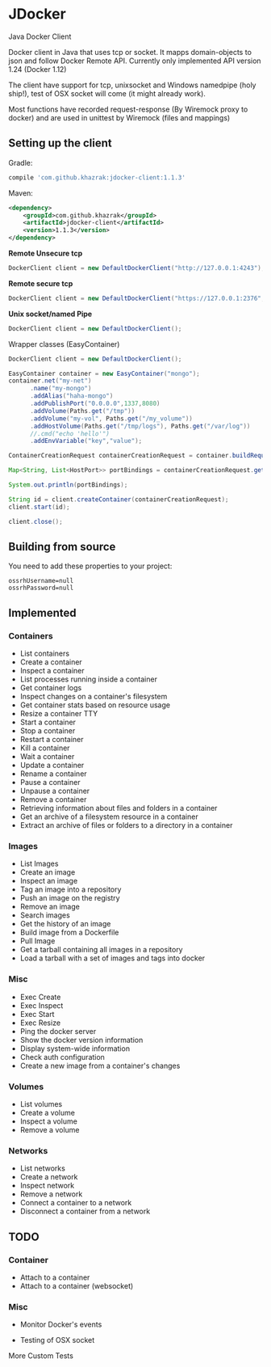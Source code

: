 # JDocker
Java Docker Client

Docker client in Java that uses tcp or socket. It mapps domain-objects to json and follow Docker Remote API.
Currently only implemented API version 1.24 (Docker 1.12)

The client have support for tcp, unixsocket and Windows namedpipe (holy ship!), test of OSX socket will come (it might already work).

Most functions have recorded request-response (By Wiremock proxy to docker) and are used in unittest by Wiremock (files and mappings)


## Setting up the client

Gradle:
```groovy
compile 'com.github.khazrak:jdocker-client:1.1.3'
```

Maven:
```xml
<dependency>
    <groupId>com.github.khazrak</groupId>
    <artifactId>jdocker-client</artifactId>
    <version>1.1.3</version>
</dependency>
```


**Remote Unsecure tcp**
```java
DockerClient client = new DefaultDockerClient("http://127.0.0.1:4243");
```
**Remote secure tcp**
```java
DockerClient client = new DefaultDockerClient("https://127.0.0.1:2376", "/path/to/ssl/certs");
```
**Unix socket/named Pipe**
```java
DockerClient client = new DefaultDockerClient();
```

Wrapper classes (EasyContainer)
```java
DockerClient client = new DefaultDockerClient();

EasyContainer container = new EasyContainer("mongo");
container.net("my-net")
      .name("my-mongo")
      .addAlias("haha-mongo")
      .addPublishPort("0.0.0.0",1337,8080)
      .addVolume(Paths.get("/tmp"))
      .addVolume("my-vol", Paths.get("/my_volume"))
      .addHostVolume(Paths.get("/tmp/logs"), Paths.get("/var/log"))
      //.cmd("echo 'hello'")
      .addEnvVariable("key","value");

ContainerCreationRequest containerCreationRequest = container.buildRequest();

Map<String, List<HostPort>> portBindings = containerCreationRequest.getHostConfig().getPortBindings();

System.out.println(portBindings);

String id = client.createContainer(containerCreationRequest);
client.start(id);

client.close();
```

## Building from source

You need to add these properties to your project:

```
ossrhUsername=null
ossrhPassword=null
```



## Implemented

### Containers
* List containers
* Create a container
* Inspect a container
* List processes running inside a container
* Get container logs
* Inspect changes on a container's filesystem
* Get container stats based on resource usage
* Resize a container TTY
* Start a container
* Stop a container
* Restart a container
* Kill a container
* Wait a container
* Update a container
* Rename a container
* Pause a container
* Unpause a container
* Remove a container
* Retrieving information about files and folders in a container
* Get an archive of a filesystem resource in a container
* Extract an archive of files or folders to a directory in a container


### Images
* List Images
* Create an image
* Inspect an image
* Tag an image into a repository
* Push an image on the registry
* Remove an image
* Search images
* Get the history of an image
* Build image from a Dockerfile
* Pull Image
* Get a tarball containing all images in a repository
* Load a tarball with a set of images and tags into docker

### Misc
* Exec Create
* Exec Inspect
* Exec Start
* Exec Resize
* Ping the docker server
* Show the docker version information
* Display system-wide information
* Check auth configuration
* Create a new image from a container's changes


### Volumes
* List volumes
* Create a volume
* Inspect a volume
* Remove a volume


### Networks
* List networks
* Create a network
* Inspect network
* Remove a network
* Connect a container to a network
* Disconnect a container from a network

## TODO

### Container
* Attach to a container
* Attach to a container (websocket)

### Misc
* Monitor Docker's events


* Testing of OSX socket

More Custom Tests
